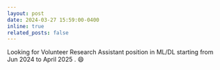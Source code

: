 ```yaml
---
layout: post
date: 2024-03-27 15:59:00-0400
inline: true
related_posts: false
---
```


Looking for Volunteer Research Assistant position in ML/DL starting from Jun 2024 to April 2025 . :smile:
